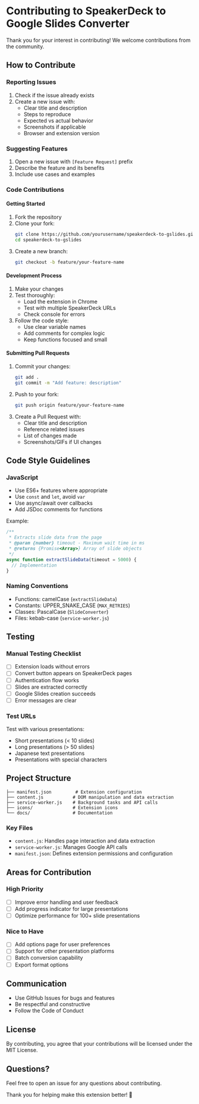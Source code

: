 # Contributing to SpeakerDeck to Google Slides Converter

Thank you for your interest in contributing! We welcome contributions from the community.

## How to Contribute

### Reporting Issues

1. Check if the issue already exists
2. Create a new issue with:
   - Clear title and description
   - Steps to reproduce
   - Expected vs actual behavior
   - Screenshots if applicable
   - Browser and extension version

### Suggesting Features

1. Open a new issue with `[Feature Request]` prefix
2. Describe the feature and its benefits
3. Include use cases and examples

### Code Contributions

#### Getting Started

1. Fork the repository
2. Clone your fork:
   ```bash
   git clone https://github.com/yourusername/speakerdeck-to-gslides.git
   cd speakerdeck-to-gslides
   ```
3. Create a new branch:
   ```bash
   git checkout -b feature/your-feature-name
   ```

#### Development Process

1. Make your changes
2. Test thoroughly:
   - Load the extension in Chrome
   - Test with multiple SpeakerDeck URLs
   - Check console for errors
3. Follow the code style:
   - Use clear variable names
   - Add comments for complex logic
   - Keep functions focused and small

#### Submitting Pull Requests

1. Commit your changes:
   ```bash
   git add .
   git commit -m "Add feature: description"
   ```
2. Push to your fork:
   ```bash
   git push origin feature/your-feature-name
   ```
3. Create a Pull Request with:
   - Clear title and description
   - Reference related issues
   - List of changes made
   - Screenshots/GIFs if UI changes

## Code Style Guidelines

### JavaScript

- Use ES6+ features where appropriate
- Use `const` and `let`, avoid `var`
- Use async/await over callbacks
- Add JSDoc comments for functions

Example:
```javascript
/**
 * Extracts slide data from the page
 * @param {number} timeout - Maximum wait time in ms
 * @returns {Promise<Array>} Array of slide objects
 */
async function extractSlideData(timeout = 5000) {
  // Implementation
}
```

### Naming Conventions

- Functions: camelCase (`extractSlideData`)
- Constants: UPPER_SNAKE_CASE (`MAX_RETRIES`)
- Classes: PascalCase (`SlideConverter`)
- Files: kebab-case (`service-worker.js`)

## Testing

### Manual Testing Checklist

- [ ] Extension loads without errors
- [ ] Convert button appears on SpeakerDeck pages
- [ ] Authentication flow works
- [ ] Slides are extracted correctly
- [ ] Google Slides creation succeeds
- [ ] Error messages are clear

### Test URLs

Test with various presentations:
- Short presentations (< 10 slides)
- Long presentations (> 50 slides)
- Japanese text presentations
- Presentations with special characters

## Project Structure

```
├── manifest.json         # Extension configuration
├── content.js           # DOM manipulation and data extraction
├── service-worker.js    # Background tasks and API calls
├── icons/               # Extension icons
└── docs/                # Documentation
```

### Key Files

- `content.js`: Handles page interaction and data extraction
- `service-worker.js`: Manages Google API calls
- `manifest.json`: Defines extension permissions and configuration

## Areas for Contribution

### High Priority
- [ ] Improve error handling and user feedback
- [ ] Add progress indicator for large presentations
- [ ] Optimize performance for 100+ slide presentations

### Nice to Have
- [ ] Add options page for user preferences
- [ ] Support for other presentation platforms
- [ ] Batch conversion capability
- [ ] Export format options

## Communication

- Use GitHub Issues for bugs and features
- Be respectful and constructive
- Follow the Code of Conduct

## License

By contributing, you agree that your contributions will be licensed under the MIT License.

## Questions?

Feel free to open an issue for any questions about contributing.

Thank you for helping make this extension better! 🎉